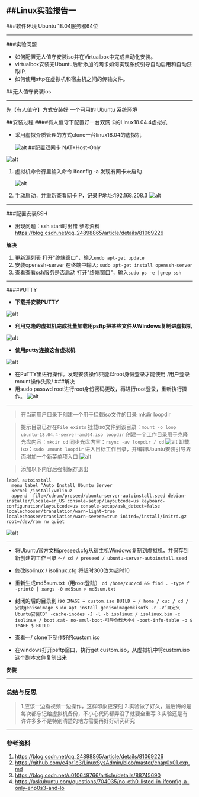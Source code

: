 ##Linux实验报告一
---
###软件环境
Ubuntu 18.04服务器64位

----

###实验问题

* 如何配置无人值守安装iso并在Virtualbox中完成自动化安装。
* virtualbox安装完Ubuntu后新添加的网卡如何实现系统引导自动启用和自动获取IP.
*  如何使用sftp在虚拟机和宿主机之间的传输文件。
  
##无人值守安装ios

----
先【有人值守】方式安装好 一个可用的 Ubuntu 系统环境

##安装过程
####有人值守下配置好一台双网卡的Linux18.04.4虚拟机
* 采用虚拟介质管理的方式clone一台linux18.04的虚拟机 
  
  ![alt](./img/捕获.png)
##配置双网卡 NAT+Host-Only

![alt](./img/双网卡.png)

1. 虚拟机命令行里输入命令 ifconfig -a
   发现有网卡未启动


   ![alt](./img/捕获7.png)


2. 手动启动，并重新查看网卡IP，记录IP地址:192.168.208.3
   ![alt](./img/捕获8.png)

----

###配置安装SSH
* 出现问题：ssh start时出错
参考资料<https://blog.csdn.net/qq_24898865/article/details/81069226>

**解决**
1. 更新源列表
打开"终端窗口"，输入`undo apt-get update `
2. 安装openssh-server
在终端中输入: `sudo apt-get install openssh-server`
3. 查看查看ssh服务是否启动
打开"终端窗口"，输入`sudo ps -e |grep ssh`

----
####PUTTY
 *  **下载并安装PUTTY**

  ![alt](./img/捕获5.png)

* **利用克隆的虚拟机完成批量加载用psftp把某些文件从Windows复制进虚拟机**


![alt](./img/PPFTP.png)
  


* **使用putty连接这台虚拟机**
  
![alt](./img/2.png)
* 在PuTTY里进行操作。发现安装操作只能以root身份登录才能使用
/用户登录mount操作失败/
###解决
* 用sudo passwd root进行root身份密码更改，再进行root登录，重新执行操作。 
  ![alt](./img/更改身份.png)    

---

>在当前用户目录下创建一个用于挂载iso文件的目录
mkdir loopdir

>提示目录已存在`File exists`
>挂载iso文件到该目录：`mount -o loop ubuntu-18.04.4-server-amd64.iso loopdir`
>创建一个工作目录用于克隆光盘内容：`mkdir cd`
>同步光盘内容：`rsync -av loopdir / cd`
![alt](./img/3.png)
>卸载iso：`sudo umount loopdir`
>进入目标工作目录，并编辑Ubuntu安装引导界面增加一个新菜单项入口
![alt](./img/last.png)


>添加以下内容后强制保存退出
``` 
label autoinstall
  menu label ^Auto Install Ubuntu Server
  kernel /install/vmlinuz
  append  file=/cdrom/preseed/ubuntu-server-autoinstall.seed debian-installer/locale=en_US console-setup/layoutcode=us keyboard-configuration/layoutcode=us console-setup/ask_detect=false localechooser/translation/warn-light=true localechooser/translation/warn-severe=true initrd=/install/initrd.gz root=/dev/ram rw quiet
  ```
  ![alt](./img/1.png)

  ----
  
  * 将Ubuntu官方文档preseed.cfg从宿主机Windows复制到虚拟机，并保存到新创建的工作目录
  `〜/ cd / preseed / ubuntu-server-autoinstall.seed`

* 修改isolinux / isolinux.cfg
   将超时300改为超时10


* 重新生成md5sum.txt（用root登陆）
`cd /home/cuc/cd && find . -type f -print0 | xargs -0 md5sum > md5sum.txt`

* 封闭的后的目录到.iso
`IMAGE = custom.iso BUILD = / home / cuc / cd /安装genisoimage sudo apt install genisoimagemkisofs -r -V“自定义Ubuntu安装CD” -cache-inodes -J -l -b isolinux / isolinux.bin -c isolinux / boot.cat- no-emul-boot-引导负载大小4 -boot-info-table -o $ IMAGE $ BUILD`

* 查看〜/ clone下制作好的custom.iso

* 在windows打开psftp窗口，执行get custom.iso，从虚拟机中将custom.iso这个副本文件复制出来

**安装**

-----
### 总结与反思
>1.应该一边看视频一边操作，这样印象更深刻
2.实验做了好久，最后悔的是每次都忘记给虚拟机备份，不小心代码都弄没了就要全重写
3.实验还是有许许多多不是特别清楚的地方需要再好好研究研究

---

### 参考资料
1. <https://blog.csdn.net/qq_24898865/article/details/81069226>
2. <https://github.com/c4pr1c3/LinuxSysAdmin/blob/master/chap0x01.exp.md>
3. <https://blog.csdn.net/u010649766/article/details/88745690>
4. <https://askubuntu.com/questions/704035/no-eth0-listed-in-ifconfig-a-only-enp0s3-and-lo>